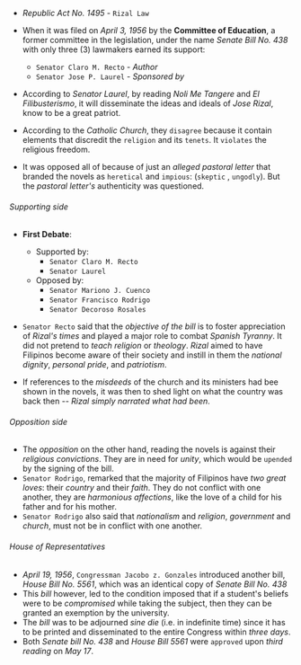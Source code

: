 - *Republic Act No. 1495* - `Rizal Law`
- When it was filed on *April 3, 1956* by the **Committee of Education**, a former committee in the legislation, under the name *Senate Bill No. 438* with only three (3) lawmakers earned its support:
	- `Senator Claro M. Recto` - *Author*
	- `Senator Jose P. Laurel` - *Sponsored by*

- According to *Senator Laurel*, by reading *Noli Me Tangere* and *El Filibusterismo*, it will disseminate the ideas and ideals of *Jose Rizal*, know to be a great patriot.
- According to the *Catholic Church*, they `disagree` because it contain elements that discredit the `religion` and its `tenets`. It `violates` the religious freedom.
- It was opposed all of because of just an *alleged pastoral letter* that branded the novels as `heretical` and `impious`: (`skeptic` , `ungodly`). But the *pastoral letter's* authenticity was questioned.

###### Supporting side
- **First Debate**:
	- Supported by:
		- `Senator Claro M. Recto`
		- `Senator Laurel`
	- Opposed by:
		- `Senator Mariono J. Cuenco`
		- `Senator Francisco Rodrigo`
		- `Senator Decoroso Rosales`
- `Senator Recto` said that the *objective of the bill* is to foster appreciation of *Rizal's times* and played a major role to combat *Spanish Tyranny*. It did not pretend to *teach religion* or *theology*. *Rizal* aimed to have Filipinos become aware of their society and instill in them the *national dignity*, *personal pride*, and *patriotism*.

- If references to the *misdeeds* of the church and its ministers had bee shown in the novels, it was then to shed light on what the country was back then -- *Rizal simply narrated what had been*.

###### Opposition side
- The *opposition* on the other hand, reading the novels is against their *religious convictions*. They are in need for *unity*, which would be `upended` by the signing of the bill. 
- `Senator Rodrigo`, remarked that the majority of Filipinos have *two great loves*: their *country* and their *faith*. They do not conflict with one another, they are *harmonious affections*, like the love of a child for his father and for his mother.
- `Senator Rodrigo` also said that *nationalism* and *religion*, *government* and *church*, must not be in conflict with one another.

###### House of Representatives
- *April 19, 1956*, `Congressman Jacobo z. Gonzales` introduced another bill, *House Bill No. 5561*, which was an identical copy of *Senate Bill No. 438*
- This *bill* however, led to the condition imposed that if a student's beliefs were to be *compromised* while taking the subject, then they can be granted an exemption by the university. 
- The *bill* was to be adjourned *sine die* (i.e. in indefinite time) since it has to be printed and disseminated to the entire Congress within *three days*.
- Both *Senate bill No. 438* and *House Bill 5561* were `approved` upon *third reading* on *May 17*.